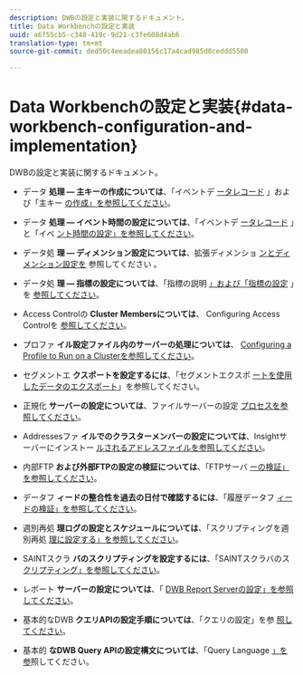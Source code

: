 ```yaml
---
description: DWBの設定と実装に関するドキュメント。
title: Data Workbenchの設定と実装
uuid: a6f55cb5-c348-419c-9d21-c3fe608d4ab6
translation-type: tm+mt
source-git-commit: ded50c4eeadea80156c17a4cad985d0ceddd5500

---
```



# Data Workbenchの設定と実装{#data-workbench-configuration-and-implementation}

DWBの設定と実装に関するドキュメント。

* データ **処理 — 主キーの作成については**、「イベントデ [ータレコード](https://docs.adobe.com/content/help/en/data-workbench/using/dataset/c-ev-data-rec-fields.html) 」および「主キー [の作成」を参照してください](../../../home/dwb-implement-overview/dwb-implement-configure/dwb-implement-primary-key.md#concept-04e756573bf14d8e953a983e209290bd)。

* データ **処理 — イベント時間の設定については**、「イベントデ [ータレコード](https://docs.adobe.com/content/help/en/data-workbench/using/dataset/c-ev-data-rec-fields.html) 」と「イベ [ント時間の設定」を参照してください](../../../home/dwb-implement-overview/dwb-implement-configure/dwb-implement-event-time.md#concept-7f84404b57e54d879411621660d20708)。

* データ処 **理 — ディメンション設定については**、拡張ディメンショ [ンとディメンション設定を](https://docs.adobe.com/content/help/en/data-workbench/using/dataset/extended-dimensions/c-abt-ex-dim.html) 参照してください [](../../../home/dwb-implement-overview/dwb-implement-configure/dwb-implement-dim-setup.md#concept-cf6e1e55038042c3ac3ae5921316538f)。

* データ処 **理 — 指標の設定については**、「指標の説明 [」および「指標の設定](https://docs.adobe.com/content/help/en/analytics/components/variables/metrics/metricslist.html) 」を [参照してください](../../../home/dwb-implement-overview/dwb-implement-configure/dwb-implement-metric-setup.md#concept-f568a931db5b4b62b7b1e7827c7f7bf6)。

* Access Controlの **Cluster Membersについては**、 Configuring Access Controlを [参照してください](https://docs.adobe.com/content/help/en/data-workbench/using/server-admin-install/admin-dwb-server/access-control/c-config-acs-ctrl.html)。

* プロファ **イル設定ファイル内のサーバーの処理については**、 [Configuring a Profile to Run on a Clusterを参照してください](https://docs.adobe.com/content/help/en/data-workbench/using/server-admin-install/install-servers/insight-server-clusters/install-insight-server-cluster/c-config-prof-run-clstr.html)。

* セグメントエ **クスポートを設定するには**、「セグメントエクスポ [ートを使用したデータのエクスポート](https://docs.adobe.com/content/help/en/data-workbench/using/client/export-data/c-exp-data-seg-exp.html)」を参照してください。

* 正規化 **サーバーの設定については**、ファイルサーバーの設定 [プロセスを参照してください](https://docs.adobe.com/content/help/en/data-workbench/using/dataset/log-proc-config-file/c-ins-svr-file-svr-unit.html)。

* Addressesファ **イルでのクラスターメンバーの設定については**、Insightサーバーにインストー [ルされるアドレスファイルを参照してください](https://docs.adobe.com/content/help/en/data-workbench/using/server-admin-install/install-servers/insight-server-dpu/server-network-location/c-addr-file-inst.html)。

* 内部FTP **および外部FTPの設定の検証については**、「FTPサーバ [ーの検証」を参照してください](../../../home/dwb-implement-overview/dwb-implement-configure/dwb-implement-validation-ftp.md#concept-8b677e0581c1490ebfbefdbedaf28d54)。

* データフ **ィードの整合性を過去の日付で確認するには**、「履歴データフ [ィードの検証」を参照してください](../../../home/dwb-implement-overview/dwb-implement-configure/dwb-implement-datafeeds-historical.md#concept-03639f41b5944a018095b467e6a08b4b)。

* 週別再処 **理ログの設定とスケジュールについては**、「スクリプティングを週別再処 [理に設定する」を参照してください](../../../home/dwb-implement-overview/dwb-implement-configure/dwb-implement-reprocess-scripting.md#concept-60529e12d6d94386a02c1c6fdedf0295)。

* SAINTスクラ **バのスクリプティングを設定するには**、「SAINTスクラバのス [クリプティング」を参照してください](../../../home/dwb-implement-overview/dwb-implement-configure/dwb-implement-saint-scripting.md#concept-8631931cd7f14d64a97c426f3bc7a076)。

* レポート **サーバーの設定については**、「 [DWB Report Serverの設定」を参照してください](https://docs.adobe.com/content/help/en/data-workbench/using/client/qry-lang-syntx/c-qry-lang-syntx.html)。

* 基本的なDWB **クエリAPIの設定手順については**、「クエリの設定」を参 [照してください](../../../home/dwb-implement-overview/dwb-implement-configure/dwb-implement-query-api.md#concept-94a135c593fe47dcb2f1e06abab6c78b)。

* 基本的 **なDWB Query APIの設定構文については**、「Query Language [」を参](https://docs.adobe.com/content/help/en/data-workbench/using/client/qry-lang-syntx/c-qry-lang-syntx.html)照してください。
